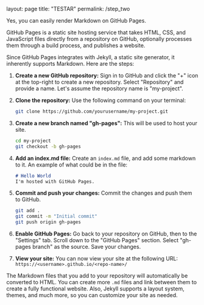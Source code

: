 layout: page
title: "TESTAR"
permalink: /step_two

Yes, you can easily render Markdown on GitHub Pages.

GitHub Pages is a static site hosting service that takes HTML, CSS, and JavaScript files directly from a repository on GitHub, optionally processes them through a build process, and publishes a website. 

Since GitHub Pages integrates with Jekyll, a static site generator, it inherently supports Markdown. Here are the steps:

1. **Create a new GitHub repository:** Sign in to GitHub and click the "+" icon at the top-right to create a new repository. Select "Repository" and provide a name. Let's assume the repository name is "my-project". 

2. **Clone the repository:** Use the following command on your terminal:
   
    ```bash
    git clone https://github.com/yourusername/my-project.git
    ```
   
3. **Create a new branch named "gh-pages":** This will be used to host your site.

    ```bash
    cd my-project
    git checkout -b gh-pages
    ```

4. **Add an index.md file:** Create an `index.md` file, and add some markdown to it. An example of what could be in the file:

    ```markdown
    # Hello World
    I'm hosted with GitHub Pages.
    ```

5. **Commit and push your changes:** Commit the changes and push them to GitHub. 

    ```bash
    git add .
    git commit -m "Initial commit"
    git push origin gh-pages
    ```

6. **Enable GitHub Pages:** Go back to your repository on GitHub, then to the "Settings" tab. Scroll down to the "GitHub Pages" section. Select "gh-pages branch" as the source. Save your changes.

7. **View your site:** You can now view your site at the following URL: `https://<username>.github.io/<repo-name>/`

The Markdown files that you add to your repository will automatically be converted to HTML. You can create more `.md` files and link between them to create a fully functional website. Also, Jekyll supports a layout system, themes, and much more, so you can customize your site as needed.
